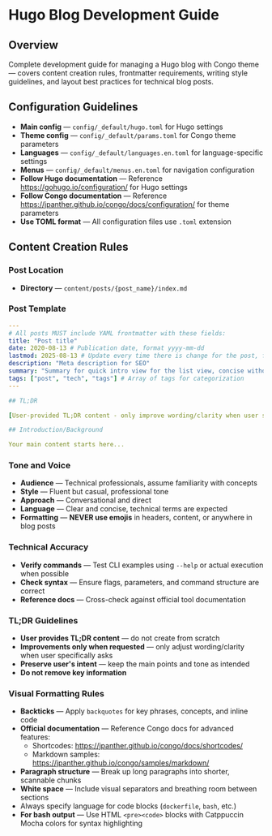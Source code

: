 # Hugo Blog Development Guide

## Overview

Complete development guide for managing a Hugo blog with Congo theme — covers content creation rules, frontmatter requirements, writing style guidelines, and layout best practices for technical blog posts.

## Configuration Guidelines

- **Main config** — `config/_default/hugo.toml` for Hugo settings
- **Theme config** — `config/_default/params.toml` for Congo theme parameters
- **Languages** — `config/_default/languages.en.toml` for language-specific settings
- **Menus** — `config/_default/menus.en.toml` for navigation configuration
- **Follow Hugo documentation** — Reference https://gohugo.io/configuration/ for Hugo settings
- **Follow Congo documentation** — Reference https://jpanther.github.io/congo/docs/configuration/ for theme parameters
- **Use TOML format** — All configuration files use `.toml` extension

## Content Creation Rules

### Post Location

- **Directory** — `content/posts/{post_name}/index.md`

### Post Template

```yaml
---
# All posts MUST include YAML frontmatter with these fields:
title: "Post title"
date: 2020-08-13 # Publication date, format yyyy-mm-dd
lastmod: 2025-08-13 # Update every time there is change for the post, format yyyy-mm-dd
description: "Meta description for SEO"
summary: "Summary for quick intro view for the list view, concise without too much detail"
tags: ["post", "tech", "tags"] # Array of tags for categorization
---

## TL;DR

[User-provided TL;DR content - only improve wording/clarity when user specifically asks]

## Introduction/Background

Your main content starts here...
```

### Tone and Voice

- **Audience** — Technical professionals, assume familiarity with concepts
- **Style** — Fluent but casual, professional tone
- **Approach** — Conversational and direct
- **Language** — Clear and concise, technical terms are expected
- **Formatting** — **NEVER use emojis** in headers, content, or anywhere in blog posts

### Technical Accuracy

- **Verify commands** — Test CLI examples using `--help` or actual execution when possible
- **Check syntax** — Ensure flags, parameters, and command structure are correct
- **Reference docs** — Cross-check against official tool documentation

### TL;DR Guidelines

- **User provides TL;DR content** — do not create from scratch
- **Improvements only when requested** — only adjust wording/clarity when user specifically asks
- **Preserve user's intent** — keep the main points and tone as intended
- **Do not remove key information**

### Visual Formatting Rules

- **Backticks** — Apply `backquotes` for key phrases, concepts, and inline code
- **Official documentation** — Reference Congo docs for advanced features:
  - Shortcodes: https://jpanther.github.io/congo/docs/shortcodes/
  - Markdown samples: https://jpanther.github.io/congo/samples/markdown/
- **Paragraph structure** — Break up long paragraphs into shorter, scannable chunks
- **White space** — Include visual separators and breathing room between sections
- Always specify language for code blocks (`dockerfile`, `bash`, etc.)
- **For bash output** — Use HTML `<pre><code>` blocks with Catppuccin Mocha colors for syntax highlighting

